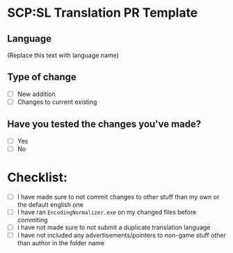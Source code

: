 # SCP:SL Translation PR Template

## Language
(Replace this text with language name)

## Type of change
- [ ] New addition
- [ ] Changes to current existing

## Have you tested the changes you've made?
- [ ] Yes
- [ ] No

# Checklist:

- [ ] I have made sure to not commit changes to other stuff than my own or the default english one
- [ ] I have ran `EncodingNormalizer.exe` on my changed files before commiting
- [ ] I have not made sure to not submit a duplicate translation language 
- [ ] I have not included any advertisements/pointers to non-game stuff other than author in the folder name
